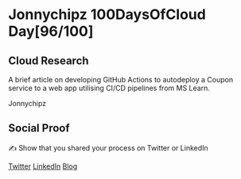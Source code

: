 <!-- This is a template you can use for quick progress days. It removes a lot of the steps we encourage you to share in the longer template 000-DAY-ARTICLE-LONG-TEMPLATE.MD-->

# Jonnychipz 100DaysOfCloud Day[96/100]

## Cloud Research

A brief article on developing GitHub Actions to autodeploy a Coupon service to a web app utilising CI/CD pipelines from MS Learn.

Jonnychipz

## Social Proof

✍️ Show that you shared your process on Twitter or LinkedIn

[Twitter](https://twitter.com/jonnychipz/status/1341040200651321346)
[LinkedIn](https://www.linkedin.com/posts/japlunn_day96100-100daysofcloud-jonnychipz-activity-6746805889560276992-4r2m)
[Blog](https://jonnychipz.com/2020/12/21/day96-100-100daysofcloud-jonnychipz-deploy-a-cloud-native-asp-net-core-microservice-with-github-actions/)
